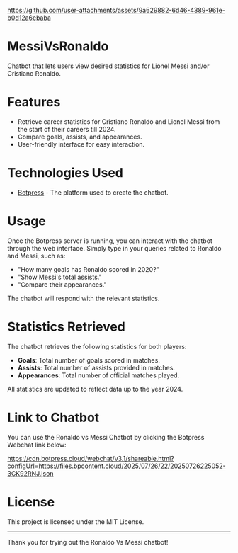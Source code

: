 

https://github.com/user-attachments/assets/9a629882-6d46-4389-961e-b0d12a6ebaba

# MessiVsRonaldo
Chatbot that lets users view desired statistics for Lionel Messi and/or Cristiano Ronaldo.

# Features
- Retrieve career statistics for Cristiano Ronaldo and Lionel Messi from the start of their careers till 2024.
- Compare goals, assists, and appearances.
- User-friendly interface for easy interaction.

# Technologies Used
- [Botpress](https://botpress.com/) - The platform used to create the chatbot.

# Usage

Once the Botpress server is running, you can interact with the chatbot through the web interface. Simply type in your queries related to Ronaldo and Messi, such as:

- "How many goals has Ronaldo scored in 2020?"
- "Show Messi's total assists."
- "Compare their appearances."

The chatbot will respond with the relevant statistics.

# Statistics Retrieved

The chatbot retrieves the following statistics for both players:

- **Goals**: Total number of goals scored in matches.
- **Assists**: Total number of assists provided in matches.
- **Appearances**: Total number of official matches played.

All statistics are updated to reflect data up to the year 2024.

# Link to Chatbot

You can use the Ronaldo vs Messi Chatbot by clicking the Botpress Webchat link below:

https://cdn.botpress.cloud/webchat/v3.1/shareable.html?configUrl=https://files.bpcontent.cloud/2025/07/26/22/20250726225052-3CK92RNJ.json

# License

This project is licensed under the MIT License. 

---

Thank you for trying out the Ronaldo Vs Messi chatbot!

